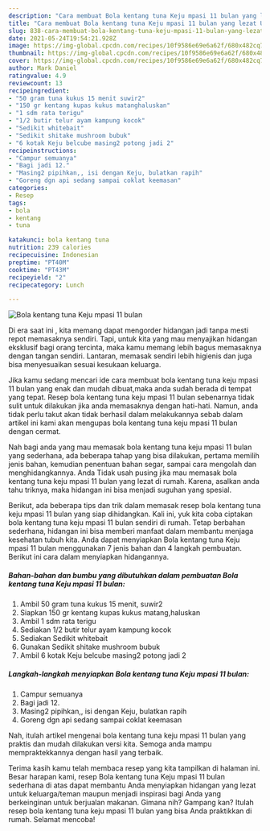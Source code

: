 ```yaml
---
description: "Cara membuat Bola kentang tuna Keju mpasi 11 bulan yang lezat Untuk Jualan"
title: "Cara membuat Bola kentang tuna Keju mpasi 11 bulan yang lezat Untuk Jualan"
slug: 838-cara-membuat-bola-kentang-tuna-keju-mpasi-11-bulan-yang-lezat-untuk-jualan
date: 2021-05-24T19:54:21.928Z
image: https://img-global.cpcdn.com/recipes/10f9586e69e6a62f/680x482cq70/bola-kentang-tuna-keju-mpasi-11-bulan-foto-resep-utama.jpg
thumbnail: https://img-global.cpcdn.com/recipes/10f9586e69e6a62f/680x482cq70/bola-kentang-tuna-keju-mpasi-11-bulan-foto-resep-utama.jpg
cover: https://img-global.cpcdn.com/recipes/10f9586e69e6a62f/680x482cq70/bola-kentang-tuna-keju-mpasi-11-bulan-foto-resep-utama.jpg
author: Mark Daniel
ratingvalue: 4.9
reviewcount: 13
recipeingredient:
- "50 gram tuna kukus 15 menit suwir2"
- "150 gr kentang kupas kukus matanghaluskan"
- "1 sdm rata terigu"
- "1/2 butir telur ayam kampung kocok"
- "Sedikit whitebait"
- "Sedikit shitake mushroom bubuk"
- "6 kotak Keju belcube masing2 potong jadi 2"
recipeinstructions:
- "Campur semuanya"
- "Bagi jadi 12."
- "Masing2 pipihkan,, isi dengan Keju, bulatkan rapih"
- "Goreng dgn api sedang sampai coklat keemasan"
categories:
- Resep
tags:
- bola
- kentang
- tuna

katakunci: bola kentang tuna 
nutrition: 239 calories
recipecuisine: Indonesian
preptime: "PT40M"
cooktime: "PT43M"
recipeyield: "2"
recipecategory: Lunch

---
```



![Bola kentang tuna Keju mpasi 11 bulan](https://img-global.cpcdn.com/recipes/10f9586e69e6a62f/680x482cq70/bola-kentang-tuna-keju-mpasi-11-bulan-foto-resep-utama.jpg)

Di era  saat ini , kita memang dapat mengorder hidangan jadi tanpa mesti repot memasaknya sendiri. Tapi, untuk kita yang mau menyajikan hidangan eksklusif bagi orang tercinta, maka kamu memang lebih bagus memasaknya dengan tangan sendiri. Lantaran, memasak sendiri lebih higienis dan juga bisa menyesuaikan sesuai kesukaan keluarga.

Jika kamu sedang mencari ide cara membuat bola kentang tuna keju mpasi 11 bulan yang enak dan mudah dibuat,maka anda sudah berada di tempat yang tepat. Resep bola kentang tuna keju mpasi 11 bulan  sebenarnya tidak sulit untuk dilakukan jika anda memasaknya dengan hati-hati. Namun, anda tidak perlu takut akan tidak berhasil dalam melakukannya 
sebab dalam artikel ini kami akan mengupas bola kentang tuna keju mpasi 11 bulan dengan cermat.  



Nah bagi anda yang mau memasak bola kentang tuna keju mpasi 11 bulan yang sederhana, ada beberapa tahap yang bisa dilakukan, pertama memilih jenis bahan, kemudian penentuan bahan segar, sampai cara mengolah dan menghidangkannya. Anda Tidak usah pusing jika mau memasak bola kentang tuna keju mpasi 11 bulan yang lezat di rumah. Karena, asalkan anda  tahu triknya, maka hidangan ini bisa menjadi suguhan yang spesial.

Berikut, ada beberapa tips dan trik dalam memasak resep bola kentang tuna keju mpasi 11 bulan yang siap dihidangkan. Kali ini, yuk kita coba ciptakan bola kentang tuna keju mpasi 11 bulan sendiri di rumah. Tetap berbahan sederhana, hidangan ini bisa memberi manfaat dalam membantu menjaga kesehatan tubuh kita. Anda dapat menyiapkan Bola kentang tuna Keju mpasi 11 bulan menggunakan 7 jenis bahan dan 4 langkah pembuatan. Berikut ini cara dalam menyiapkan hidangannya.

<!--inarticleads1-->

##### Bahan-bahan dan bumbu yang dibutuhkan dalam pembuatan Bola kentang tuna Keju mpasi 11 bulan:

1. Ambil 50 gram tuna kukus 15 menit, suwir2
1. Siapkan 150 gr kentang kupas kukus matang,haluskan
1. Ambil 1 sdm rata terigu
1. Sediakan 1/2 butir telur ayam kampung kocok
1. Sediakan Sedikit whitebait
1. Gunakan Sedikit shitake mushroom bubuk
1. Ambil 6 kotak Keju belcube masing2 potong jadi 2




<!--inarticleads2-->

##### Langkah-langkah menyiapkan Bola kentang tuna Keju mpasi 11 bulan:

1. Campur semuanya
1. Bagi jadi 12.
1. Masing2 pipihkan,, isi dengan Keju, bulatkan rapih
1. Goreng dgn api sedang sampai coklat keemasan




Nah, itulah artikel mengenai  bola kentang tuna keju mpasi 11 bulan  yang praktis dan mudah dilakukan versi kita. Semoga anda mampu mempraktekkannya dengan hasil yang terbaik. 

Terima kasih kamu telah membaca resep yang kita tampilkan di halaman ini. Besar harapan kami, resep  Bola kentang tuna Keju mpasi 11 bulan sederhana di atas dapat membantu Anda menyiapkan hidangan yang lezat untuk keluarga/teman maupun menjadi inspirasi bagi Anda yang berkeinginan untuk berjualan makanan. Gimana nih? Gampang kan? Itulah resep bola kentang tuna keju mpasi 11 bulan yang bisa Anda praktikkan di rumah. Selamat mencoba!

